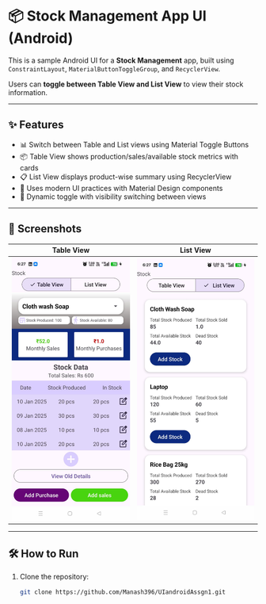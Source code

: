 # 📦 Stock Management App UI (Android)

This is a sample Android UI for a **Stock Management** app, built using `ConstraintLayout`, `MaterialButtonToggleGroup`, and `RecyclerView`.

Users can **toggle between Table View and List View** to view their stock information.

---

## ✨ Features

- 📊 Switch between Table and List views using Material Toggle Buttons
- 📦 Table View shows production/sales/available stock metrics with cards
- 📋 List View displays product-wise summary using RecyclerView
- 🎨 Uses modern UI practices with Material Design components
- 🔄 Dynamic toggle with visibility switching between views

---

## 📸 Screenshots

| Table View | List View |
|------------|-----------|
| ![Table View](screenshots/table_view.jpeg) | ![List View](screenshots/list_view.jpeg) |


---

## 🛠️ How to Run

1. Clone the repository:
   ```bash
   git clone https://github.com/Manash396/UIandroidAssgn1.git
